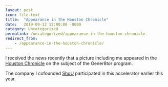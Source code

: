 ```yaml
---
layout: post
icon: file-text
title:  "Appearance in the Houston Chronicle"
date:   2019-09-12 12:00:00 -0600
category: Uncategorized
permalink: /uncategorized/appearance-in-the-houston-chronicle
redirect_from:
    - /appearance-in-the-houston-chronicle/
---
```


I received the news recently that a picture including me appeared in the [Houston Chronicle](https://www.houstonchronicle.com/business/amp/Houston-backed-startup-assistance-program-coming-14435056.php) on the subject of the Gener8tor program.

The company I cofounded [ShoU](https://www.shouhealth.com/) participated in this accelerator earlier this year.
